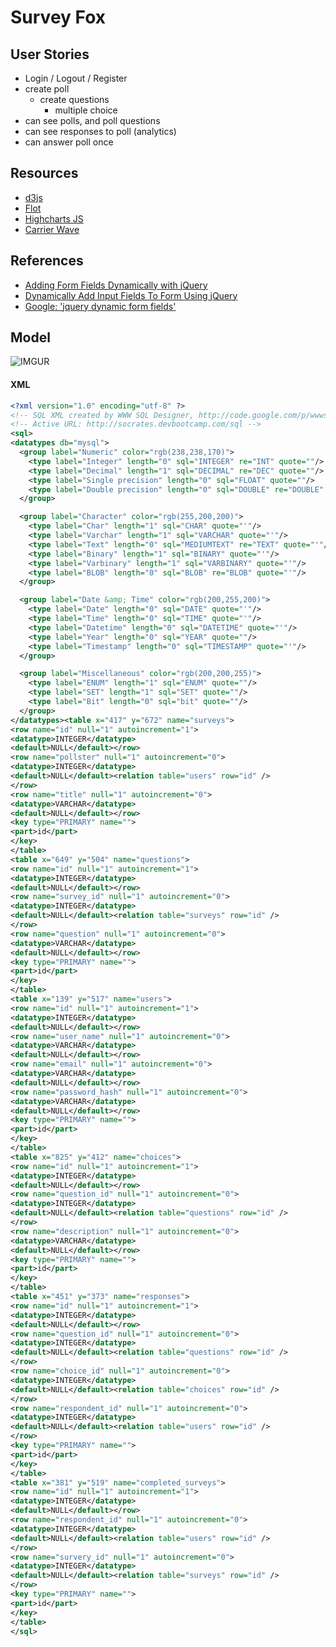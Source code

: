 Survey Fox
==============

## User Stories

- Login / Logout / Register
- create poll
  - create questions
    - multiple choice
- can see polls, and poll questions
- can see responses to poll (analytics)
- can answer poll once



## Resources

- [d3js](http://d3js.org/)
- [Flot](http://www.flotcharts.org/)
- [Highcharts JS](http://www.highcharts.com/)
- [Carrier Wave](https://github.com/jnicklas/carrierwave)


## References

- [Adding Form Fields Dynamically with jQuery](http://www.mustbebuilt.co.uk/2012/07/27/adding-form-fields-dynamically-with-jquery/)
- [Dynamically Add Input Fields To Form Using jQuery](http://www.infotuts.com/dynamically-add-input-fields-to-form-jquery/)
- [Google: 'jquery dynamic form fields'](https://www.google.com/search?q=jquery+dynamic+form+fields&aq=f&oq=jquery+dynamic+form+fields&aqs=chrome.0.57j0l3j60l2.491j0&sourceid=chrome&ie=UTF-8)




## Model

![IMGUR](http://i.imgur.com/0QywqEw.png)

#### XML

``` xml
<?xml version="1.0" encoding="utf-8" ?>
<!-- SQL XML created by WWW SQL Designer, http://code.google.com/p/wwwsqldesigner/ -->
<!-- Active URL: http://socrates.devbootcamp.com/sql -->
<sql>
<datatypes db="mysql">
  <group label="Numeric" color="rgb(238,238,170)">
    <type label="Integer" length="0" sql="INTEGER" re="INT" quote=""/>
    <type label="Decimal" length="1" sql="DECIMAL" re="DEC" quote=""/>
    <type label="Single precision" length="0" sql="FLOAT" quote=""/>
    <type label="Double precision" length="0" sql="DOUBLE" re="DOUBLE" quote=""/>
  </group>

  <group label="Character" color="rgb(255,200,200)">
    <type label="Char" length="1" sql="CHAR" quote="'"/>
    <type label="Varchar" length="1" sql="VARCHAR" quote="'"/>
    <type label="Text" length="0" sql="MEDIUMTEXT" re="TEXT" quote="'"/>
    <type label="Binary" length="1" sql="BINARY" quote="'"/>
    <type label="Varbinary" length="1" sql="VARBINARY" quote="'"/>
    <type label="BLOB" length="0" sql="BLOB" re="BLOB" quote="'"/>
  </group>

  <group label="Date &amp; Time" color="rgb(200,255,200)">
    <type label="Date" length="0" sql="DATE" quote="'"/>
    <type label="Time" length="0" sql="TIME" quote="'"/>
    <type label="Datetime" length="0" sql="DATETIME" quote="'"/>
    <type label="Year" length="0" sql="YEAR" quote=""/>
    <type label="Timestamp" length="0" sql="TIMESTAMP" quote="'"/>
  </group>

  <group label="Miscellaneous" color="rgb(200,200,255)">
    <type label="ENUM" length="1" sql="ENUM" quote=""/>
    <type label="SET" length="1" sql="SET" quote=""/>
    <type label="Bit" length="0" sql="bit" quote=""/>
  </group>
</datatypes><table x="417" y="672" name="surveys">
<row name="id" null="1" autoincrement="1">
<datatype>INTEGER</datatype>
<default>NULL</default></row>
<row name="pollster" null="1" autoincrement="0">
<datatype>INTEGER</datatype>
<default>NULL</default><relation table="users" row="id" />
</row>
<row name="title" null="1" autoincrement="0">
<datatype>VARCHAR</datatype>
<default>NULL</default></row>
<key type="PRIMARY" name="">
<part>id</part>
</key>
</table>
<table x="649" y="504" name="questions">
<row name="id" null="1" autoincrement="1">
<datatype>INTEGER</datatype>
<default>NULL</default></row>
<row name="survey_id" null="1" autoincrement="0">
<datatype>INTEGER</datatype>
<default>NULL</default><relation table="surveys" row="id" />
</row>
<row name="question" null="1" autoincrement="0">
<datatype>VARCHAR</datatype>
<default>NULL</default></row>
<key type="PRIMARY" name="">
<part>id</part>
</key>
</table>
<table x="139" y="517" name="users">
<row name="id" null="1" autoincrement="1">
<datatype>INTEGER</datatype>
<default>NULL</default></row>
<row name="user_name" null="1" autoincrement="0">
<datatype>VARCHAR</datatype>
<default>NULL</default></row>
<row name="email" null="1" autoincrement="0">
<datatype>VARCHAR</datatype>
<default>NULL</default></row>
<row name="password_hash" null="1" autoincrement="0">
<datatype>VARCHAR</datatype>
<default>NULL</default></row>
<key type="PRIMARY" name="">
<part>id</part>
</key>
</table>
<table x="825" y="412" name="choices">
<row name="id" null="1" autoincrement="1">
<datatype>INTEGER</datatype>
<default>NULL</default></row>
<row name="question_id" null="1" autoincrement="0">
<datatype>INTEGER</datatype>
<default>NULL</default><relation table="questions" row="id" />
</row>
<row name="description" null="1" autoincrement="0">
<datatype>VARCHAR</datatype>
<default>NULL</default></row>
<key type="PRIMARY" name="">
<part>id</part>
</key>
</table>
<table x="451" y="373" name="responses">
<row name="id" null="1" autoincrement="1">
<datatype>INTEGER</datatype>
<default>NULL</default></row>
<row name="question_id" null="1" autoincrement="0">
<datatype>INTEGER</datatype>
<default>NULL</default><relation table="questions" row="id" />
</row>
<row name="choice_id" null="1" autoincrement="0">
<datatype>INTEGER</datatype>
<default>NULL</default><relation table="choices" row="id" />
</row>
<row name="respondent_id" null="1" autoincrement="0">
<datatype>INTEGER</datatype>
<default>NULL</default><relation table="users" row="id" />
</row>
<key type="PRIMARY" name="">
<part>id</part>
</key>
</table>
<table x="381" y="519" name="completed_surveys">
<row name="id" null="1" autoincrement="1">
<datatype>INTEGER</datatype>
<default>NULL</default></row>
<row name="respondent_id" null="1" autoincrement="0">
<datatype>INTEGER</datatype>
<default>NULL</default><relation table="users" row="id" />
</row>
<row name="survery_id" null="1" autoincrement="0">
<datatype>INTEGER</datatype>
<default>NULL</default><relation table="surveys" row="id" />
</row>
<key type="PRIMARY" name="">
<part>id</part>
</key>
</table>
</sql>

```